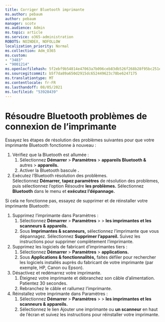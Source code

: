 ```yaml
---
title: Corriger Bluetooth imprimante
ms.author: pebaum
author: pebaum
manager: scotv
ms.audience: Admin
ms.topic: article
ms.service: o365-administration
ROBOTS: NOINDEX, NOFOLLOW
localization_priority: Normal
ms.collection: Adm_O365
ms.custom:
- "3483"
- "9001214"
ms.openlocfilehash: 5f2ebf9b54814e47063a7b096ceb83db526f268b28f95bc251e31ac717fc6620
ms.sourcegitcommit: b5f7da89a650d2915dc652449623c78be6247175
ms.translationtype: MT
ms.contentlocale: fr-FR
ms.lasthandoff: 08/05/2021
ms.locfileid: "53928439"
---
```

# <a name="fix-bluetooth-printer-connection-issues"></a>Résoudre Bluetooth problèmes de connexion de l’imprimante

Essayez les étapes de résolution des problèmes suivantes pour que votre imprimante Bluetooth fonctionne à nouveau :


1. Vérifiez que la Bluetooth est allumée :
    1. Sélectionnez **Démarrer**  >  **Paramètres**  >  **appareils Bluetooth &** autres  >  **appareils.**
    2. Activer la Bluetooth bascule **.**
2. Exécutez l’Bluetooth résolution des problèmes. <br>
    Sélectionnez **Démarrer,** **tapez paramètres** de résolution des problèmes, puis sélectionnez l’option Résoudre **les problèmes.** Sélectionnez **Bluetooth** dans le menu et **exécutez l’dépannage.**

Si cela ne fonctionne pas, essayez de supprimer et de réinstaller votre imprimante Bluetooth:

1. Supprimez l’imprimante dans Paramètres :
    1. Sélectionnez **Démarrer**  >  **Paramètres**  >    >  **les imprimantes et les scanneurs & appareils.**
    2. Sous **Imprimantes & scanneurs,** sélectionnez l’imprimante que vous dépannagez. Sélectionnez **Supprimer l’appareil.** Suivez les instructions pour supprimer complètement l’imprimante.
2. Supprimez les logiciels de fabricant d’imprimantes tiers :
    1. Sélectionnez **Démarrer**  >  **Paramètres**  >  **applications.**
    2. Sous **Applications & fonctionnalités,** faites défiler pour rechercher les logiciels installés auprès du fabricant de votre imprimante (par exemple, HP, Canon ou Epson).
3. Désactivez et redémarrez votre imprimante.
   1. Éteignez votre imprimante et débranchez son câble d’alimentation. Patientez 30 secondes. 
   2. Rebranchez le câble et rallumez l’imprimante.
4. Réinstallez votre imprimante dans Paramètres :
    1. Sélectionnez **Démarrer**  >  **Paramètres**  >    >  **les imprimantes et les scanneurs & appareils.**
    2. Sélectionnez le lien Ajouter une imprimante ou **un scanneur** en haut de l’écran et suivez les instructions pour réinstaller votre imprimante.
